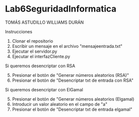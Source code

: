# Lab6SeguridadInformatica
TOMÁS ASTUDILLO
WILLIAMS DURÁN

Instrucciones
1) Clonar el repositorio
2) Escribir un mensaje en el archivo "mensajeentrada.txt"
3) Ejecutar el servidor.py
4) Ejecutar el interfazCliente.py

Si queremos desencriptar con RSA

5) Presionar el botón de "Generar números aleatorios (RSA)"
6) Presionar el botón de "Desencriptar txt de entrada con RSA"

Si queremos desencriptar con ElGamal

5) Presionar el botón de "Generar números aleatorios (Elgamal)
6) Introducir un valor aleatorio en el campo de "a"
7) Presionar el botón de "Desencriptar txt de entrada elgamal"
